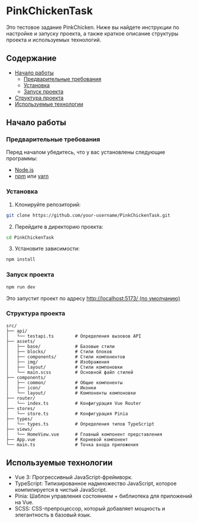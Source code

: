 # PinkChickenTask

Это тестовое задание PinkChicken. Ниже вы найдете инструкции по настройке и запуску проекта, а также
краткое описание структуры проекта и используемых технологий.

## Содержание

- [Начало работы](#начало-работы)
    - [Предварительные требования](#предварительные-требования)
    - [Установка](#установка)
    - [Запуск проекта](#запуск-проекта)
- [Структура проекта](#структура-проекта)
- [Используемые технологии](#используемые-технологии)

## Начало работы

### Предварительные требования

Перед началом убедитесь, что у вас установлены следующие программы:

- [Node.js](https://nodejs.org/en/download/)
- [npm](https://www.npmjs.com/get-npm) или [yarn](https://yarnpkg.com/getting-started/install)

### Установка

1. Клонируйте репозиторий:

```bash
git clone https://github.com/your-username/PinkChickenTask.git
```

2. Перейдите в директорию проекта:

```bash
cd PinkChickenTask
```

3. Установите зависимости:

```bash
npm install
```

### Запуск проекта
```bash
npm run dev 
```
Это запустит проект по адресу [http://localhost:5173/ (по умолчанию)](http://localhost:5173/)
### Структура проекта
```
src/
├── api/
│   └── testapi.ts        # Определения вызовов API
├── assets/
│   ├── base/             # Базовые стили
│   ├── blocks/           # Стили блоков
│   ├── components/       # Стили компонентов
│   ├── img/              # Изображения
│   ├── layout/           # Стили компоновки
│   └── main.scss         # Основной файл стилей
├── components/
│   ├── common/           # Общие компоненты
│   ├── icon/             # Иконки
│   └── layout/           # Компоненты компоновки
├── router/
│   └── index.ts          # Конфигурация Vue Router
├── stores/
│   └── store.ts          # Конфигурация Pinia
├── types/
│   └── types.ts          # Определения типов TypeScript
├── views/
│   └── HomeView.vue      # Главный компонент представления
├── App.vue               # Корневой компонент
└── main.ts               # Точка входа приложения
```

## Используемые технологии
* Vue 3: Прогрессивный JavaScript-фреймворк.
* TypeScript: Типизированное надмножество JavaScript, которое компилируется в чистый JavaScript.
* Pinia: Шаблон управления состоянием + библиотека для приложений на Vue.
* SCSS: CSS-препроцессор, который добавляет мощность и элегантность в базовый язык.


